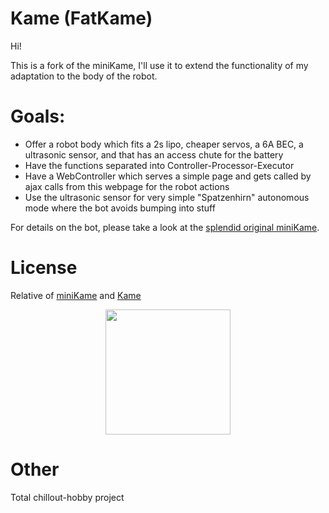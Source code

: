 # Kame (FatKame)

Hi!

This is a fork of the miniKame, I'll use it to extend the functionality of my adaptation to the body of the robot.

# Goals:

- Offer a robot body which fits a 2s lipo, cheaper servos, a 6A BEC, a ultrasonic sensor, and that has an access chute for the battery 
- Have the functions separated into Controller-Processor-Executor
- Have a WebController which serves a simple page and gets called by ajax calls from this webpage for the robot actions
- Use the ultrasonic sensor for very simple "Spatzenhirn" autonomous mode where the bot avoids bumping into stuff

For details on the bot, please take a look at the [splendid original miniKame](https://github.com/bqlabs/miniKame).

# License

Relative of [miniKame](https://github.com/bqlabs/miniKame) and [Kame](https://github.com/bqlabs/kame)

<p align="center">
<img src="doc/images/by-sa.png" width="200" align = "center">
</p>

# Other

Total chillout-hobby project
